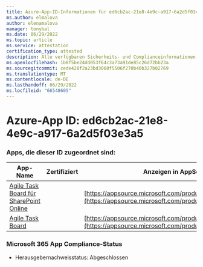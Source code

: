 ```yaml
---
title: Azure-App-ID-Informationen für ed6cb2ac-21e8-4e9c-a917-6a2d5f03e3a5
ms.author: elmalova
author: elenamalova
manager: tonybal
ms.date: 06/29/2022
ms.topic: article
ms.service: attestation
certification_type: attested
description: Alle verfügbaren Sicherheits- und Complianceinformationen für ed6cb2ac-21e8-4e9c-a917-6a2d5f03e3a5.
ms.openlocfilehash: 1b8f5be24dd053f64c3a73a91de85c26d72bb23a
ms.sourcegitcommit: cede428f2a23bd3060f5506f270b40b327b02769
ms.translationtype: MT
ms.contentlocale: de-DE
ms.lasthandoff: 06/29/2022
ms.locfileid: "66548605"
---
```

# <a name="azure-app-id-ed6cb2ac-21e8-4e9c-a917-6a2d5f03e3a5"></a>Azure-App ID: ed6cb2ac-21e8-4e9c-a917-6a2d5f03e3a5


### <a name="apps-associated-with-this-id"></a>Apps, die dieser ID zugeordnet sind:
| **App-Name** | **Zertifiziert** | **Anzeigen in AppSource** |
|--------------|---------------|-----------------------|
| [Agile Task Board für SharePoint Online](../forward/WA200002087.md) |  | [https://appsource.microsoft.com/product/office/WA200002087](https://appsource.microsoft.com/product/office/WA200002087) |
| [Agile Task Board](../forward/WA200002162.md) |  | [https://appsource.microsoft.com/product/office/WA200002162](https://appsource.microsoft.com/product/office/WA200002162) |

### <a name="microsoft-365-app-compliance-status"></a>Microsoft 365 App Compliance-Status
- Herausgebernachweisstatus: Abgeschlossen

